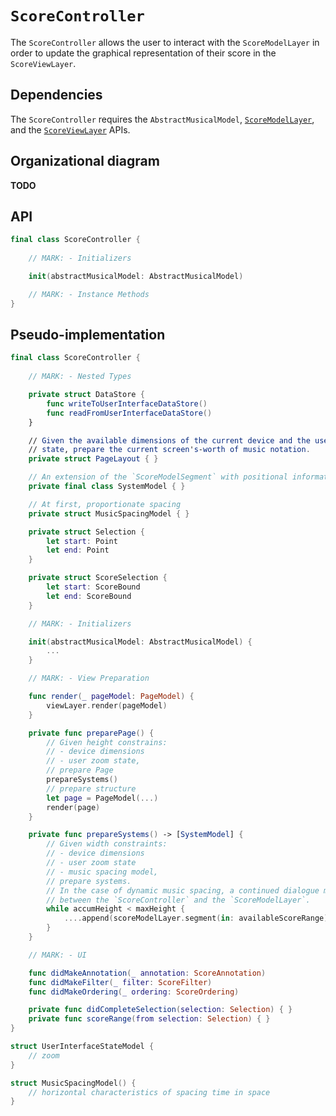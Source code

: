 # `ScoreController`

The `ScoreController` allows the user to interact with the `ScoreModelLayer` in order to update the graphical representation of their score in the `ScoreViewLayer`.

## Dependencies

The `ScoreController` requires the `AbstractMusicalModel`, [`ScoreModelLayer`](ScoreModelLayer.md), and the [`ScoreViewLayer`](ScoreViewLayer.md) APIs.

## Organizational diagram

**TODO**

## API

```Swift
final class ScoreController {
	
	// MARK: - Initializers

	init(abstractMusicalModel: AbstractMusicalModel)

	// MARK: - Instance Methods
}
```

## Pseudo-implementation

```Swift
final class ScoreController {
	
	// MARK: - Nested Types

	private struct DataStore {
		func writeToUserInterfaceDataStore()
		func readFromUserInterfaceDataStore()
	}

	// Given the available dimensions of the current device and the user interface 
	// state, prepare the current screen's-worth of music notation.
	private struct PageLayout { }

	// An extension of the `ScoreModelSegment` with positional information
	private final class SystemModel { }

	// At first, proportionate spacing
	private struct MusicSpacingModel { }

	private struct Selection {
		let start: Point
		let end: Point
	}

	private struct ScoreSelection {
		let start: ScoreBound
		let end: ScoreBound
	}

	// MARK: - Initializers

	init(abstractMusicalModel: AbstractMusicalModel) { 
		...
	}

	// MARK: - View Preparation

	func render(_ pageModel: PageModel) {
		viewLayer.render(pageModel)
	}

	private func preparePage() {
		// Given height constrains:
		// - device dimensions
		// - user zoom state,
		// prepare Page
		prepareSystems()
		// prepare structure
		let page = PageModel(...)
		render(page)
	}

	private func prepareSystems() -> [SystemModel] {
		// Given width constraints:
		// - device dimensions
		// - user zoom state
		// - music spacing model,
		// prepare systems.
		// In the case of dynamic music spacing, a continued dialogue must occur 
		// between the `ScoreController` and the `ScoreModelLayer`.
		while accumHeight < maxHeight {
			....append(scoreModelLayer.segment(in: availableScoreRange))
		}
	}

	// MARK: - UI

	func didMakeAnnotation(_ annotation: ScoreAnnotation)
	func didMakeFilter(_ filter: ScoreFilter)
	func didMakeOrdering(_ ordering: ScoreOrdering)

	private func didCompleteSelection(selection: Selection) { }
	private func scoreRange(from selection: Selection) { }
} 

struct UserInterfaceStateModel {
	// zoom
}

struct MusicSpacingModel() {
	// horizontal characteristics of spacing time in space
}
```

